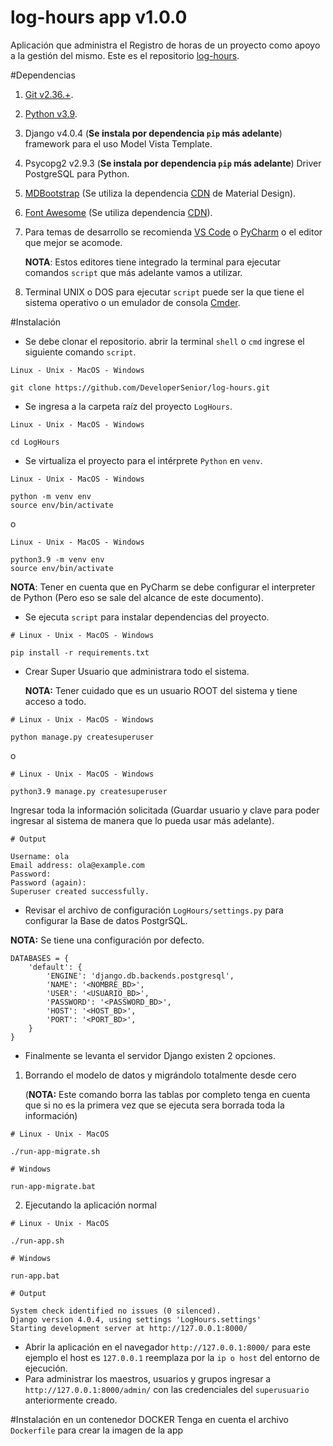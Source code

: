 # **log-hours app v1.0.0**
Aplicación que administra el Registro de horas
de un proyecto como apoyo a la gestión del mismo. Este es
el repositorio [log-hours](https://github.com/DeveloperSenior/log-hours.git).

#Dependencias

1. [Git v2.36.+](https://git-scm.com/downloads).
2. [Python v3.9](https://www.python.org/downloads/).
3. Django v4.0.4 (**Se instala por dependencia `pip` más adelante**) framework para el uso Model Vista Template.
4. Psycopg2 v2.9.3 (**Se instala por dependencia `pip` más adelante**) Driver PostgreSQL para Python.
5. [MDBootstrap](https://mdbootstrap.com/docs/) (Se utiliza la dependencia [CDN](https://mdbootstrap.com/docs/b4/jquery/getting-started/cdn/) de Material Design).
6. [Font Awesome](https://fontawesome.com) (Se utiliza dependencia [CDN](https://use.fontawesome.com/releases/v6.1.1/css/all.css)).
7. Para temas de desarrollo se recomienda [VS Code](https://code.visualstudio.com/download)
   o [PyCharm](https://www.jetbrains.com/pycharm/download/) o el editor que mejor se acomode.
   
   **NOTA**: Estos editores tiene integrado la terminal para ejecutar comandos `script` que más adelante
   vamos a utilizar.
8. Terminal UNIX o DOS para ejecutar `script` puede ser la que tiene el sistema operativo o un emulador
   de consola [Cmder](https://cmder.net).

#Instalación

* Se debe clonar el repositorio. 
  abrir la terminal `shell` o `cmd` ingrese el siguiente
  comando `script`.
```
Linux - Unix - MacOS - Windows

git clone https://github.com/DeveloperSenior/log-hours.git
```
* Se ingresa a la carpeta raíz del proyecto `LogHours`.
```
Linux - Unix - MacOS - Windows

cd LogHours
```
* Se virtualiza el proyecto para el intérprete `Python` en `venv`.
```
Linux - Unix - MacOS - Windows

python -m venv env
source env/bin/activate
```
o
```
Linux - Unix - MacOS - Windows

python3.9 -m venv env
source env/bin/activate
```
**NOTA**: Tener en cuenta que en PyCharm se debe configurar el interpreter de Python (Pero eso se sale del alcance de este documento).
* Se ejecuta `script` para instalar dependencias del proyecto.
```
# Linux - Unix - MacOS - Windows

pip install -r requirements.txt
```
* Crear Super Usuario que administrara todo el sistema.
  
  **NOTA:** Tener cuidado que es un usuario ROOT del sistema y tiene acceso
   a todo.
```
# Linux - Unix - MacOS - Windows

python manage.py createsuperuser
```
o
```
# Linux - Unix - MacOS - Windows

python3.9 manage.py createsuperuser
```
Ingresar toda la información solicitada (Guardar usuario y clave para poder ingresar al sistema de manera que lo pueda usar más adelante).
```
# Output

Username: ola
Email address: ola@example.com
Password:
Password (again):
Superuser created successfully.
```
* Revisar el archivo de configuración `LogHours/settings.py` para configurar la Base de datos PostgrSQL.
 
 **NOTA:** Se tiene una configuración por defecto.
```
DATABASES = {
    'default': {
        'ENGINE': 'django.db.backends.postgresql',
        'NAME': '<NOMBRE_BD>',
        'USER': '<USUARIO_BD>',
        'PASSWORD': '<PASSWORD_BD>',
        'HOST': '<HOST_BD>',
        'PORT': '<PORT_BD>',
    }
}
```
* Finalmente se levanta el servidor Django existen 2 opciones.

1. Borrando el modelo de datos y migrándolo totalmente desde cero 
   
     (**NOTA:** Este comando borra las tablas por completo tenga en cuenta que si no es la 
     primera vez que se ejecuta sera borrada toda la información)
```
# Linux - Unix - MacOS

./run-app-migrate.sh

# Windows

run-app-migrate.bat
```
2. Ejecutando la aplicación normal
```
# Linux - Unix - MacOS

./run-app.sh

# Windows

run-app.bat
```

```
# Output

System check identified no issues (0 silenced).
Django version 4.0.4, using settings 'LogHours.settings'
Starting development server at http://127.0.0.1:8000/
```
* Abrir la aplicación en el navegador `http://127.0.0.1:8000/` para este ejemplo 
  el host es `127.0.0.1` reemplaza por la `ip o host` del entorno de ejecución.
* Para administrar los maestros, usuarios y grupos ingresar a `http://127.0.0.1:8000/admin/` con las credenciales
 del `superusuario` anteriormente creado.

#Instalación en un contenedor DOCKER
Tenga en cuenta el archivo `Dockerfile` para crear la imagen de la app